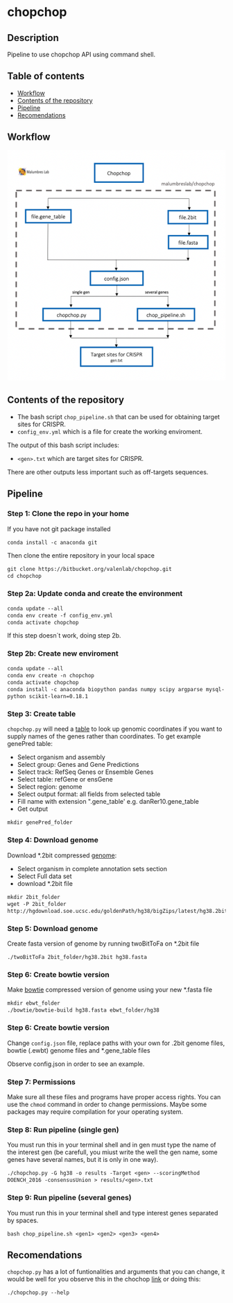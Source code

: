 # chopchop

## Description

Pipeline to use chopchop API using command shell.

## Table of contents

- [Workflow](#workflow)
- [Contents of the repository](#contents-of-the-repository)
- [Pipeline](#pipeline)
- [Recomendations](#recomendations)

## Workflow

![This is an image](/images/workflow.png)

## Contents of the repository

- The bash script `chop_pipeline.sh` that can be used for obtaining target sites for CRISPR.
- `config_env.yml` which is a file for create the working enviroment.

The output of this bash script includes:

- `<gen>.txt` which are target sites for CRISPR.

There are other outputs less important such as off-targets sequences.

## Pipeline
  
### Step 1: Clone the repo in your home

If you have not git package installed
  
```
conda install -c anaconda git
```
  
Then clone the entire repository in your local space

```
git clone https://bitbucket.org/valenlab/chopchop.git
cd chopchop
```
  
### Step 2a: Update conda and create the environment

```
conda update --all
conda env create -f config_env.yml
conda activate chopchop
```
If this step doesn´t work, doing step 2b.

### Step 2b: Create new enviroment

```
conda update --all
conda env create -n chopchop
conda activate chopchop
conda install -c anaconda biopython pandas numpy scipy argparse mysql-python scikit-learn=0.18.1
```

### Step 3: Create table

`chopchop.py` will need a [table](http://genome.ucsc.edu/cgi-bin/hgTables?command=start) to look up genomic coordinates if you want to supply names of the genes rather than coordinates. To get example genePred table:

- Select organism and assembly
- Select group: Genes and Gene Predictions
- Select track: RefSeq Genes or Ensemble Genes
- Select table: refGene or ensGene
- Select region: genome
- Select output format: all fields from selected table
- Fill name with extension ".gene_table' e.g. danRer10.gene_table
- Get output

```
mkdir genePred_folder
```

### Step 4: Download genome

Download *.2bit compressed [genome](http://hgdownload.soe.ucsc.edu/downloads.html):

- Select organism in complete annotation sets section
- Select Full data set
- download *.2bit file

```
mkdir 2bit_folder
wget -P 2bit_folder http://hgdownload.soe.ucsc.edu/goldenPath/hg38/bigZips/latest/hg38.2bit
```

### Step 5: Download genome

Create fasta version of genome by running twoBitToFa on *.2bit file

``` 
./twoBitToFa 2bit_folder/hg38.2bit hg38.fasta
```

### Step 6: Create bowtie version

Make [bowtie](http://bowtie-bio.sourceforge.net/manual.shtml#the-bowtie-build-indexer) compressed version of genome using your new *.fasta file

```
mkdir ebwt_folder
./bowtie/bowtie-build hg38.fasta ebwt_folder/hg38
```

### Step 6: Create bowtie version

Change `config.json` file, replace paths with your own for .2bit genome files, bowtie (.ewbt) genome files and *.gene_table files

Observe config.json in order to see an example.

### Step 7: Permissions

Make sure all these files and programs have proper access rights. You can use the `chmod` command in order to change permissions. Maybe some packages may require compilation for your operating system.

### Step 8: Run pipeline (single gen)

You must run this in your terminal shell and in gen must type the name of the interest gen (be carefull, you miust write the well the gen name, some genes have several names, but it is only in one way).

```
./chopchop.py -G hg38 -o results -Target <gen> --scoringMethod DOENCH_2016 -consensusUnion > results/<gen>.txt
```

### Step 9: Run pipeline (several genes)

You must run this in your terminal shell and type interest genes separated by spaces.

```
bash chop_pipeline.sh <gen1> <gen2> <gen3> <gen4>
```
## Recomendations

`chopchop.py` has a lot of funtionalities and arguments that you can change, it would be well for you observe this in the chochop [link](https://bitbucket.org/valenlab/chopchop/src/master/) or doing this:

```
./chopchop.py --help
```
